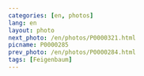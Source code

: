 ```yaml
---
categories: [en, photos]
lang: en
layout: photo
next_photo: /en/photos/P0000321.html
picname: P0000285
prev_photo: /en/photos/P0000284.html
tags: [Feigenbaum]
---
```

